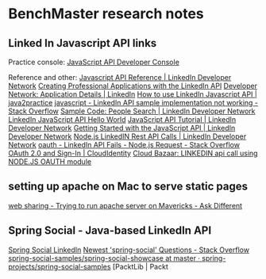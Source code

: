 # BenchMaster research notes



## Linked In Javascript API links

Practice console: 
[JavaScript API Developer Console](http://developer.linkedinlabs.com/jsapi-console/#examples/member/hover.html&{"framework":"platform.linkedin.com/in.js","frameworkurl":"","apikey":"","apioptions":"","sessionbuttons":true,"async":false})

Reference and other: 
[Javascript API Reference | LinkedIn Developer Network](https://developer.linkedin.com/documents/javascript-api-reference-0)
[Creating Professional Applications with the LinkedIn API](http://www.slideshare.net/synedra/creating-professional-applications-with-the-linkedin-api)
[Developer Network: Application Details | LinkedIn](https://www.linkedin.com/secure/developer?showinfo=&app_id=4095221&acc_id=2341381&compnay_name=Bryan+Gebhardt&app_name=Bench+Master)
[How to use LinkedIn Javascript API | java2practice](http://java2practice.com/2013/03/14/how-to-use-linkedin-javascript-api/)
[javascript - LinkedIn API sample implementation not working - Stack Overflow](http://stackoverflow.com/questions/15658923/linkedin-api-sample-implementation-not-working)
[Sample Code: People Search | LinkedIn Developer Network](https://developer.linkedin.com/documents/sample-code-people-search)
[LinkedIn JavaScript API Hello World](https://developer.linkedinlabs.com/jsapi/1206-connections.html)
[JavaScript API Tutorial | LinkedIn Developer Network](https://developer.linkedin.com/documents/javascript-api-tutorial)
[Getting Started with the JavaScript API | LinkedIn Developer Network](https://developer.linkedin.com/documents/getting-started-javascript-api)
[Node.js LinkedIN Rest API Calls | LinkedIn Developer Network](https://developer.linkedin.com/forum/nodejs-linkedin-rest-api-calls)
[oauth - LinkedIn API Fails - Node.js Request - Stack Overflow](http://stackoverflow.com/questions/12001935/linkedin-api-fails-node-js-request)
[OAuth 2.0 and Sign-In | CloudIdentity](http://www.cloudidentity.com/blog/2013/01/02/oauth-2-0-and-sign-in-4/)
[Cloud Bazaar: LINKEDIN api call using NODE.JS OAUTH module](http://nabaruns.blogspot.com/2013/01/linkedin-api-call-using-nodejs-oauth.html)




## setting up apache on Mac to serve static pages

[web sharing - Trying to run apache server on Mavericks - Ask Different](http://apple.stackexchange.com/questions/127867/trying-to-run-apache-server-on-mavericks)
[](http://developer.linkedinlabs.com/tutorials/svcc/)




## Spring Social - Java-based LinkedIn API

[Spring Social LinkedIn](http://projects.spring.io/spring-social-linkedin/)
[Newest 'spring-social' Questions - Stack Overflow](http://stackoverflow.com/questions/tagged/spring-social)
[spring-social-samples/spring-social-showcase at master · spring-projects/spring-social-samples](https://github.com/spring-projects/spring-social-samples/tree/master/spring-social-showcase)
[PacktLib | Packt 
